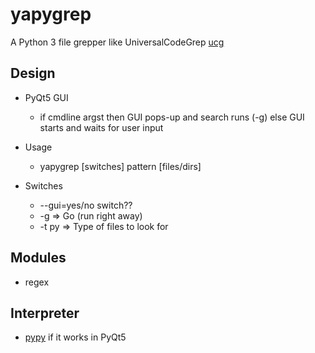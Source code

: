 # yapygrep

A Python 3 file grepper like UniversalCodeGrep [ucg](https://github.com/gvansickle/ucg)


## Design
* PyQt5 GUI
    * if cmdline argst then GUI pops-up and search runs (-g) else GUI starts and waits for user input

* Usage
    * yapygrep [switches] pattern [files/dirs]
    
* Switches
    * --gui=yes/no switch??
    * -g  => Go (run right away)
    * -t py => Type of files to look for


## Modules
* regex

## Interpreter
* [pypy](https://pypy.org) if it works in PyQt5


